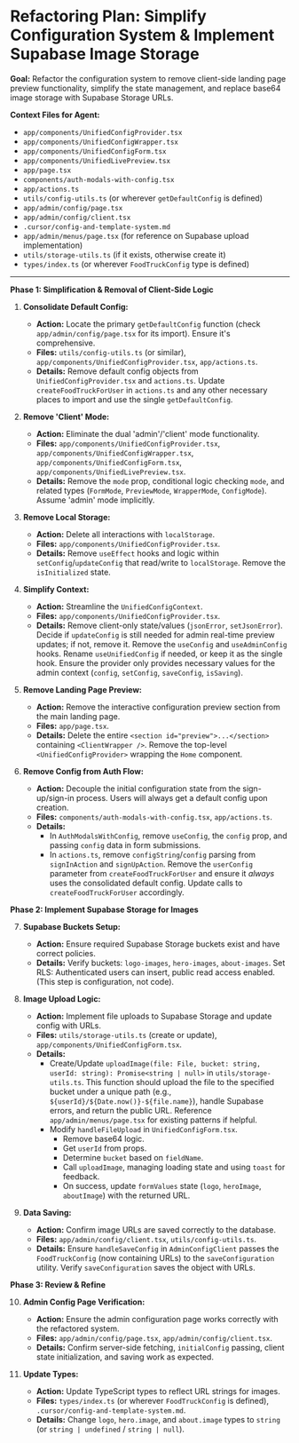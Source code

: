 # Refactoring Plan: Simplify Configuration System & Implement Supabase Image Storage

**Goal:** Refactor the configuration system to remove client-side landing page preview functionality, simplify the state management, and replace base64 image storage with Supabase Storage URLs.

**Context Files for Agent:**

*   `app/components/UnifiedConfigProvider.tsx`
*   `app/components/UnifiedConfigWrapper.tsx`
*   `app/components/UnifiedConfigForm.tsx`
*   `app/components/UnifiedLivePreview.tsx`
*   `app/page.tsx`
*   `components/auth-modals-with-config.tsx`
*   `app/actions.ts`
*   `utils/config-utils.ts` (or wherever `getDefaultConfig` is defined)
*   `app/admin/config/page.tsx`
*   `app/admin/config/client.tsx`
*   `.cursor/config-and-template-system.md`
*   `app/admin/menus/page.tsx` (for reference on Supabase upload implementation)
*   `utils/storage-utils.ts` (if it exists, otherwise create it)
*   `types/index.ts` (or wherever `FoodTruckConfig` type is defined)

---

**Phase 1: Simplification & Removal of Client-Side Logic**

1.  **Consolidate Default Config:**
    *   **Action:** Locate the primary `getDefaultConfig` function (check `app/admin/config/page.tsx` for its import). Ensure it's comprehensive.
    *   **Files:** `utils/config-utils.ts` (or similar), `app/components/UnifiedConfigProvider.tsx`, `app/actions.ts`.
    *   **Details:** Remove default config objects from `UnifiedConfigProvider.tsx` and `actions.ts`. Update `createFoodTruckForUser` in `actions.ts` and any other necessary places to import and use the single `getDefaultConfig`.

2.  **Remove 'Client' Mode:**
    *   **Action:** Eliminate the dual 'admin'/'client' mode functionality.
    *   **Files:** `app/components/UnifiedConfigProvider.tsx`, `app/components/UnifiedConfigWrapper.tsx`, `app/components/UnifiedConfigForm.tsx`, `app/components/UnifiedLivePreview.tsx`.
    *   **Details:** Remove the `mode` prop, conditional logic checking `mode`, and related types (`FormMode`, `PreviewMode`, `WrapperMode`, `ConfigMode`). Assume 'admin' mode implicitly.

3.  **Remove Local Storage:**
    *   **Action:** Delete all interactions with `localStorage`.
    *   **Files:** `app/components/UnifiedConfigProvider.tsx`.
    *   **Details:** Remove `useEffect` hooks and logic within `setConfig`/`updateConfig` that read/write to `localStorage`. Remove the `isInitialized` state.

4.  **Simplify Context:**
    *   **Action:** Streamline the `UnifiedConfigContext`.
    *   **Files:** `app/components/UnifiedConfigProvider.tsx`.
    *   **Details:** Remove client-only state/values (`jsonError`, `setJsonError`). Decide if `updateConfig` is still needed for admin real-time preview updates; if not, remove it. Remove the `useConfig` and `useAdminConfig` hooks. Rename `useUnifiedConfig` if needed, or keep it as the single hook. Ensure the provider only provides necessary values for the admin context (`config`, `setConfig`, `saveConfig`, `isSaving`).

5.  **Remove Landing Page Preview:**
    *   **Action:** Remove the interactive configuration preview section from the main landing page.
    *   **Files:** `app/page.tsx`.
    *   **Details:** Delete the entire `<section id="preview">...</section>` containing `<ClientWrapper />`. Remove the top-level `<UnifiedConfigProvider>` wrapping the `Home` component.

6.  **Remove Config from Auth Flow:**
    *   **Action:** Decouple the initial configuration state from the sign-up/sign-in process. Users will always get a default config upon creation.
    *   **Files:** `components/auth-modals-with-config.tsx`, `app/actions.ts`.
    *   **Details:**
        *   In `AuthModalsWithConfig`, remove `useConfig`, the `config` prop, and passing `config` data in form submissions.
        *   In `actions.ts`, remove `configString`/`config` parsing from `signInAction` and `signUpAction`. Remove the `userConfig` parameter from `createFoodTruckForUser` and ensure it *always* uses the consolidated default config. Update calls to `createFoodTruckForUser` accordingly.

**Phase 2: Implement Supabase Storage for Images**

7.  **Supabase Buckets Setup:**
    *   **Action:** Ensure required Supabase Storage buckets exist and have correct policies.
    *   **Details:** Verify buckets: `logo-images`, `hero-images`, `about-images`. Set RLS: Authenticated users can insert, public read access enabled. (This step is configuration, not code).

8.  **Image Upload Logic:**
    *   **Action:** Implement file uploads to Supabase Storage and update config with URLs.
    *   **Files:** `utils/storage-utils.ts` (create or update), `app/components/UnifiedConfigForm.tsx`.
    *   **Details:**
        *   Create/Update `uploadImage(file: File, bucket: string, userId: string): Promise<string | null>` in `utils/storage-utils.ts`. This function should upload the file to the specified bucket under a unique path (e.g., `${userId}/${Date.now()}-${file.name}`), handle Supabase errors, and return the public URL. Reference `app/admin/menus/page.tsx` for existing patterns if helpful.
        *   Modify `handleFileUpload` in `UnifiedConfigForm.tsx`.
            *   Remove base64 logic.
            *   Get `userId` from props.
            *   Determine `bucket` based on `fieldName`.
            *   Call `uploadImage`, managing loading state and using `toast` for feedback.
            *   On success, update `formValues` state (`logo`, `heroImage`, `aboutImage`) with the returned URL.

9.  **Data Saving:**
    *   **Action:** Confirm image URLs are saved correctly to the database.
    *   **Files:** `app/admin/config/client.tsx`, `utils/config-utils.ts`.
    *   **Details:** Ensure `handleSaveConfig` in `AdminConfigClient` passes the `FoodTruckConfig` (now containing URLs) to the `saveConfiguration` utility. Verify `saveConfiguration` saves the object with URLs.

**Phase 3: Review & Refine**

10. **Admin Config Page Verification:**
    *   **Action:** Ensure the admin configuration page works correctly with the refactored system.
    *   **Files:** `app/admin/config/page.tsx`, `app/admin/config/client.tsx`.
    *   **Details:** Confirm server-side fetching, `initialConfig` passing, client state initialization, and saving work as expected.

11. **Update Types:**
    *   **Action:** Update TypeScript types to reflect URL strings for images.
    *   **Files:** `types/index.ts` (or wherever `FoodTruckConfig` is defined), `.cursor/config-and-template-system.md`.
    *   **Details:** Change `logo`, `hero.image`, and `about.image` types to `string` (or `string | undefined` / `string | null`).
